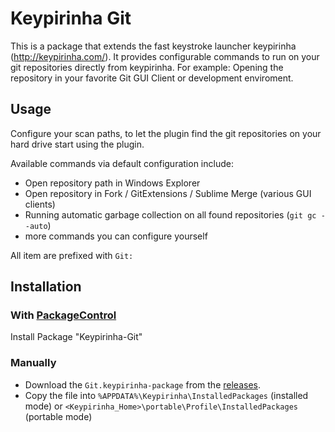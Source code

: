 # Keypirinha Git

This is a package that extends the fast keystroke launcher keypirinha
(<http://keypirinha.com/>). It provides configurable commands to run on your git
repositories directly from keypirinha. For example: Opening the repository in
your favorite Git GUI Client or development enviroment.

## Usage

Configure your scan paths, to let the plugin find the git repositories on your
hard drive start using the plugin.

Available commands via default configuration include:

* Open repository path in Windows Explorer
* Open repository in Fork / GitExtensions / Sublime Merge (various GUI clients)
* Running automatic garbage collection on all found repositories (`git gc --auto`)
* more commands you can configure yourself

All item are prefixed with `Git:`

## Installation

### With [PackageControl](https://github.com/ueffel/Keypirinha-PackageControl)

Install Package "Keypirinha-Git"

### Manually

* Download the `Git.keypirinha-package` from the
  [releases](https://github.com/ueffel/Keypirinha-Git/releases/latest).
* Copy the file into `%APPDATA%\Keypirinha\InstalledPackages` (installed mode) or
  `<Keypirinha_Home>\portable\Profile\InstalledPackages` (portable mode)
